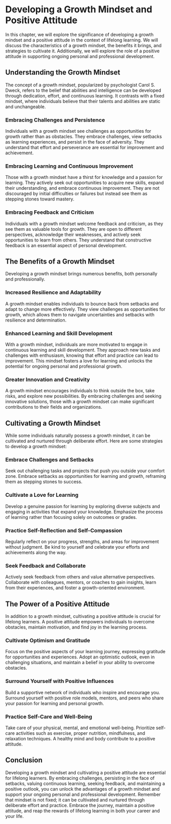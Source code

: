 Developing a Growth Mindset and Positive Attitude
============================================================

In this chapter, we will explore the significance of developing a growth mindset and a positive attitude in the context of lifelong learning. We will discuss the characteristics of a growth mindset, the benefits it brings, and strategies to cultivate it. Additionally, we will explore the role of a positive attitude in supporting ongoing personal and professional development.

Understanding the Growth Mindset
--------------------------------

The concept of a growth mindset, popularized by psychologist Carol S. Dweck, refers to the belief that abilities and intelligence can be developed through dedication, effort, and continuous learning. It contrasts with a fixed mindset, where individuals believe that their talents and abilities are static and unchangeable.

### Embracing Challenges and Persistence

Individuals with a growth mindset see challenges as opportunities for growth rather than as obstacles. They embrace challenges, view setbacks as learning experiences, and persist in the face of adversity. They understand that effort and perseverance are essential for improvement and achievement.

### Embracing Learning and Continuous Improvement

Those with a growth mindset have a thirst for knowledge and a passion for learning. They actively seek out opportunities to acquire new skills, expand their understanding, and embrace continuous improvement. They are not discouraged by initial difficulties or failures but instead see them as stepping stones toward mastery.

### Embracing Feedback and Criticism

Individuals with a growth mindset welcome feedback and criticism, as they see them as valuable tools for growth. They are open to different perspectives, acknowledge their weaknesses, and actively seek opportunities to learn from others. They understand that constructive feedback is an essential aspect of personal development.

The Benefits of a Growth Mindset
--------------------------------

Developing a growth mindset brings numerous benefits, both personally and professionally.

### Increased Resilience and Adaptability

A growth mindset enables individuals to bounce back from setbacks and adapt to change more effectively. They view challenges as opportunities for growth, which allows them to navigate uncertainties and setbacks with resilience and determination.

### Enhanced Learning and Skill Development

With a growth mindset, individuals are more motivated to engage in continuous learning and skill development. They approach new tasks and challenges with enthusiasm, knowing that effort and practice can lead to improvement. This mindset fosters a love for learning and unlocks the potential for ongoing personal and professional growth.

### Greater Innovation and Creativity

A growth mindset encourages individuals to think outside the box, take risks, and explore new possibilities. By embracing challenges and seeking innovative solutions, those with a growth mindset can make significant contributions to their fields and organizations.

Cultivating a Growth Mindset
----------------------------

While some individuals naturally possess a growth mindset, it can be cultivated and nurtured through deliberate effort. Here are some strategies to develop a growth mindset:

### Embrace Challenges and Setbacks

Seek out challenging tasks and projects that push you outside your comfort zone. Embrace setbacks as opportunities for learning and growth, reframing them as stepping stones to success.

### Cultivate a Love for Learning

Develop a genuine passion for learning by exploring diverse subjects and engaging in activities that expand your knowledge. Emphasize the process of learning rather than focusing solely on outcomes or grades.

### Practice Self-Reflection and Self-Compassion

Regularly reflect on your progress, strengths, and areas for improvement without judgment. Be kind to yourself and celebrate your efforts and achievements along the way.

### Seek Feedback and Collaborate

Actively seek feedback from others and value alternative perspectives. Collaborate with colleagues, mentors, or coaches to gain insights, learn from their experiences, and foster a growth-oriented environment.

The Power of a Positive Attitude
--------------------------------

In addition to a growth mindset, cultivating a positive attitude is crucial for lifelong learners. A positive attitude empowers individuals to overcome obstacles, maintain motivation, and find joy in the learning process.

### Cultivate Optimism and Gratitude

Focus on the positive aspects of your learning journey, expressing gratitude for opportunities and experiences. Adopt an optimistic outlook, even in challenging situations, and maintain a belief in your ability to overcome obstacles.

### Surround Yourself with Positive Influences

Build a supportive network of individuals who inspire and encourage you. Surround yourself with positive role models, mentors, and peers who share your passion for learning and personal growth.

### Practice Self-Care and Well-Being

Take care of your physical, mental, and emotional well-being. Prioritize self-care activities such as exercise, proper nutrition, mindfulness, and relaxation techniques. A healthy mind and body contribute to a positive attitude.

Conclusion
----------

Developing a growth mindset and cultivating a positive attitude are essential for lifelong learners. By embracing challenges, persisting in the face of setbacks, valuing continuous learning, seeking feedback, and maintaining a positive outlook, you can unlock the advantages of a growth mindset and support your ongoing personal and professional development. Remember that mindset is not fixed; it can be cultivated and nurtured through deliberate effort and practice. Embrace the journey, maintain a positive attitude, and reap the rewards of lifelong learning in both your career and your life.
